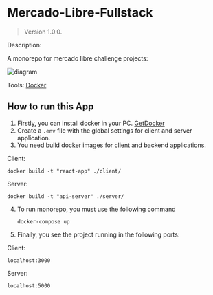# Mercado-Libre-Fullstack

> Version 1.0.0.

Description:

A monorepo for mercado libre challenge projects:

![diagram](https://i.ibb.co/Wz4JKvs/Screen-Shot-2021-09-04-at-12-38-46.png)


Tools:
[Docker](https://www.docker.com/)

## How to run this App

1. Firstly, you can install docker in your PC. [GetDocker](https://www.docker.com/get-started)
2. Create a `.env` file with the global settings for client and server application.
3. You need build docker images for client and backend applications.

Client:

```
docker build -t "react-app" ./client/
```

Server:

```
docker build -t "api-server" ./server/
```

4. To run monorepo, you must use the following command

   ```
   docker-compose up
   ```

5. Finally, you see the project running in the following ports:

Client:

```
localhost:3000
```

Server:

```
localhost:5000
```
